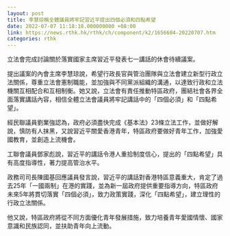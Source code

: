 ```yaml
---
layout: post
title: 李慧琼稱全體議員將牢記習近平提出四個必須和四點希望
date: 2022-07-07 11:18:18.000000000 +08:00
link: https://news.rthk.hk/rthk/ch/component/k2/1656604-20220707.htm
categories: rthk
---
```


立法會完成討論關於落實國家主席習近平發表七一講話的休會待續議案。

提出議案的內會主席李慧琼說，希望行政長官與管治團隊與立法會建立新型行政立法關係，尊重立法會憲制職能，並加強與不同黨派組織的溝通，以達致行政和立法機關互相配合和互相制衡。她又說，立法會有責任推動特區政府，團結社會各界全面落實講話內容，相信全體立法會議員將牢記講話中的「四個必須」和「四點希望」。

經民聯議員劉業強認為，政府必須盡快完成《基本法》23條立法工作，並做好解說，慎防有人抹黑，又說習近平關愛香港青年，特區政府要做好青年工作，加強愛國教育，並創造上流機會。

工聯會議員鄧家彪說，習近平的講話令港人重拾制度信心，提出的「四點希望」具有高度指導性，著力提高管治水平。

政務司司長陳國基回應議員發言說，習近平的講話對香港特區意義重大，肯定了過去25年「一國兩制」在港的實踐，並為新一屆政府提供重要指導方向，特區政府未來5年將貫切落實「四個必須」，致力政策實踐，深化「四點希望」，建立理性的行政立法關係。

他又說，特區政府將從不同方面優化青年發展措施，致力培養青年愛國情懷、國家意識和民族認同，並扶助青年向上流動。
